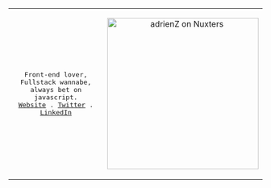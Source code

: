 <table>
  <tr>
  <td>
<p align="center">
  <samp>
    Front-end lover, Fullstack wannabe, always bet on javascript.<br/>
    <a href="https://adrienzaganelli.com/">Website</a> .
    <a href="https://twitter.com/adri_zag">Twitter</a> .
    <a href="https://www.linkedin.com/in/adrienzaganelli/">LinkedIn</a>
  </samp>
</p>
</td>
    <td>
<p align="center">
  <a href="https://nuxters.nuxt.com/adrienZ"><img src="https://nuxters.nuxt.com/adrienZ/__og_image__/og.png" alt="adrienZ on Nuxters" width="300" /></a>
</p>
      </td>
</tr>
</table>
